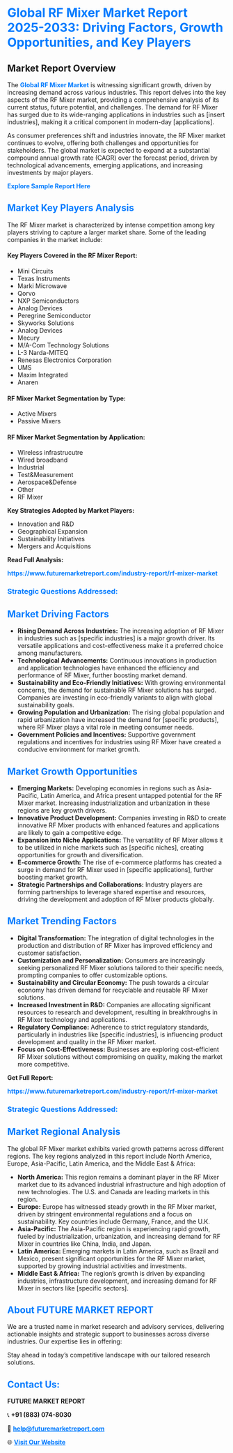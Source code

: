<h1 style="color: #007BFF;">Global RF Mixer Market Report 2025-2033: Driving Factors, Growth Opportunities, and Key Players</h1>

<section id="overview">
<h2>Market Report Overview</h2>
<p>The <a href="https://www.futuremarketreport.com/industry-report/rf-mixer-market" style="color: #007BFF; text-decoration: none;"><strong>Global RF Mixer Market</strong></a> is witnessing significant growth, driven by increasing demand across various industries. This report delves into the key aspects of the RF Mixer market, providing a comprehensive analysis of its current status, future potential, and challenges. The demand for RF Mixer has surged due to its wide-ranging applications in industries such as [insert industries], making it a critical component in modern-day [applications].</p>
<p>As consumer preferences shift and industries innovate, the RF Mixer market continues to evolve, offering both challenges and opportunities for stakeholders. The global market is expected to expand at a substantial compound annual growth rate (CAGR) over the forecast period, driven by technological advancements, emerging applications, and increasing investments by major players.</p>
</section>

<section id="overview">
<p><a href="https://www.futuremarketreport.com/request-sample/reportId=116551" style="color: #007BFF; text-decoration: none;"><strong>Explore Sample Report Here</strong></a></p>
</section>

<section id="key-players">
<h2 style="color: #007BFF;">Market Key Players Analysis</h2>
<p>The RF Mixer market is characterized by intense competition among key players striving to capture a larger market share. Some of the leading companies in the market include:</p>
<h4>Key Players Covered in the RF Mixer Report:</h4>
<ul><li>Mini Circuits</li><li>Texas Instruments</li><li>Marki Microwave</li><li>Qorvo</li><li>NXP Semiconductors</li><li>Analog Devices</li><li>Peregrine Semiconductor</li><li>Skyworks Solutions</li><li>Analog Devices</li><li>Mecury</li><li>M/A-Com Technology Solutions</li><li>L-3 Narda-MITEQ</li><li>Renesas Electronics Corporation</li><li>UMS</li><li>Maxim Integrated</li><li>Anaren</li></ul>
<h4>RF Mixer Market Segmentation by Type:</h4>
<ul><li>Active Mixers</li><li>Passive Mixers</li></ul>

<h4>RF Mixer Market Segmentation by Application:</h4>
<ul><li>Wireless infrastrucutre</li><li>Wired broadband</li><li>Industrial</li><li>Test&amp;Measurement</li><li>Aerospace&amp;Defense</li><li>Other</li><li>RF Mixer</li></ul>
<p><strong>Key Strategies Adopted by Market Players:</strong></p>
<ul>
<li>Innovation and R&D</li>
<li>Geographical Expansion</li>
<li>Sustainability Initiatives</li>
<li>Mergers and Acquisitions</li>
</ul>
</section>

<section>
<p><strong>Read Full Analysis: </strong></p><a href="https://www.futuremarketreport.com/industry-report/rf-mixer-market" style="color: #007BFF; text-decoration: none;"><strong>https://www.futuremarketreport.com/industry-report/rf-mixer-market</strong></a>
<h3 style="color: #007BFF;">Strategic Questions Addressed:</h3>
</section>

<section id="driving-factors">
<h2 style="color: #007BFF;">Market Driving Factors</h2>
<ul>
<li><strong>Rising Demand Across Industries:</strong> The increasing adoption of RF Mixer in industries such as [specific industries] is a major growth driver. Its versatile applications and cost-effectiveness make it a preferred choice among manufacturers.</li>
<li><strong>Technological Advancements:</strong> Continuous innovations in production and application technologies have enhanced the efficiency and performance of RF Mixer, further boosting market demand.</li>
<li><strong>Sustainability and Eco-Friendly Initiatives:</strong> With growing environmental concerns, the demand for sustainable RF Mixer solutions has surged. Companies are investing in eco-friendly variants to align with global sustainability goals.</li>
<li><strong>Growing Population and Urbanization:</strong> The rising global population and rapid urbanization have increased the demand for [specific products], where RF Mixer plays a vital role in meeting consumer needs.</li>
<li><strong>Government Policies and Incentives:</strong> Supportive government regulations and incentives for industries using RF Mixer have created a conducive environment for market growth.</li>
</ul>
</section>

<section id="growth-opportunities">
<h2 style="color: #007BFF;">Market Growth Opportunities</h2>
<ul>
<li><strong>Emerging Markets:</strong> Developing economies in regions such as Asia-Pacific, Latin America, and Africa present untapped potential for the RF Mixer market. Increasing industrialization and urbanization in these regions are key growth drivers.</li>
<li><strong>Innovative Product Development:</strong> Companies investing in R&D to create innovative RF Mixer products with enhanced features and applications are likely to gain a competitive edge.</li>
<li><strong>Expansion into Niche Applications:</strong> The versatility of RF Mixer allows it to be utilized in niche markets such as [specific niches], creating opportunities for growth and diversification.</li>
<li><strong>E-commerce Growth:</strong> The rise of e-commerce platforms has created a surge in demand for RF Mixer used in [specific applications], further boosting market growth.</li>
<li><strong>Strategic Partnerships and Collaborations:</strong> Industry players are forming partnerships to leverage shared expertise and resources, driving the development and adoption of RF Mixer products globally.</li>
</ul>
</section>

<section id="trending-factors">
<h2 style="color: #007BFF;">Market Trending Factors</h2>
<ul>
<li><strong>Digital Transformation:</strong> The integration of digital technologies in the production and distribution of RF Mixer has improved efficiency and customer satisfaction.</li>
<li><strong>Customization and Personalization:</strong> Consumers are increasingly seeking personalized RF Mixer solutions tailored to their specific needs, prompting companies to offer customizable options.</li>
<li><strong>Sustainability and Circular Economy:</strong> The push towards a circular economy has driven demand for recyclable and reusable RF Mixer solutions.</li>
<li><strong>Increased Investment in R&D:</strong> Companies are allocating significant resources to research and development, resulting in breakthroughs in RF Mixer technology and applications.</li>
<li><strong>Regulatory Compliance:</strong> Adherence to strict regulatory standards, particularly in industries like [specific industries], is influencing product development and quality in the RF Mixer market.</li>
<li><strong>Focus on Cost-Effectiveness:</strong> Businesses are exploring cost-efficient RF Mixer solutions without compromising on quality, making the market more competitive.</li>
</ul>
</section>

<section>
<p><strong>Get Full Report: </strong></p><a href="https://www.futuremarketreport.com/industry-report/rf-mixer-market" style="color: #007BFF; text-decoration: none;"><strong>https://www.futuremarketreport.com/industry-report/rf-mixer-market</strong></a>
<h3 style="color: #007BFF;">Strategic Questions Addressed:</h3>
</section>


<section id="regional-analysis">
<h2 style="color: #007BFF;">Market Regional Analysis</h2>
<p>The global RF Mixer market exhibits varied growth patterns across different regions. The key regions analyzed in this report include North America, Europe, Asia-Pacific, Latin America, and the Middle East & Africa:</p>
<ul>
<li><strong>North America:</strong> This region remains a dominant player in the RF Mixer market due to its advanced industrial infrastructure and high adoption of new technologies. The U.S. and Canada are leading markets in this region.</li>
<li><strong>Europe:</strong> Europe has witnessed steady growth in the RF Mixer market, driven by stringent environmental regulations and a focus on sustainability. Key countries include Germany, France, and the U.K.</li>
<li><strong>Asia-Pacific:</strong> The Asia-Pacific region is experiencing rapid growth, fueled by industrialization, urbanization, and increasing demand for RF Mixer in countries like China, India, and Japan.</li>
<li><strong>Latin America:</strong> Emerging markets in Latin America, such as Brazil and Mexico, present significant opportunities for the RF Mixer market, supported by growing industrial activities and investments.</li>
<li><strong>Middle East & Africa:</strong> The region’s growth is driven by expanding industries, infrastructure development, and increasing demand for RF Mixer in sectors like [specific sectors].</li>
</ul>
</section>

<footer>
<h2 style="color: #007BFF;">About FUTURE MARKET REPORT</h2>
<p>We are a trusted name in market research and advisory services, delivering actionable insights and strategic support to businesses across diverse industries. Our expertise lies in offering:</p>

<p>Stay ahead in today’s competitive landscape with our tailored research solutions.</p>

<h2 style="color: #007BFF;">Contact Us:</h2>
<p><strong>FUTURE MARKET REPORT</strong></p>
<p>📞 <strong>+91 (883) 074-8030</strong></p>
<p>📧 <strong><a href="mailto:help@futuremarketreport.com" style="color: #007BFF;">help@futuremarketreport.com</a></strong></p>
<p>🌐 <strong><a href="https://www.futuremarketreport.com/" style="color: #007BFF;">Visit Our Website</a></strong></p>
</footer>